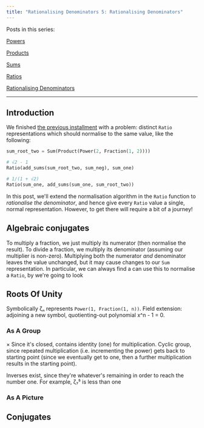 ```yaml
---
title: "Rationalising Denominators 5: Rationalising Denominators"
---
```


Posts in this series:

[Powers](/blog/2024-11-03-rationalising_denominators_1_powers.html)

[Products](/blog/2024-11-05-rationalising_denominators_2_products.html)

[Sums](/blog/2024-11-08-rationalising_denominators_3_sums.html)

[Ratios](/blog/2024-11-13-rationalising_denominators_4_ratios.html)

[Rationalising Denominators](/unfinished/rationalising_denominators_5_rationalising_denominators.html)

---

## Introduction ##

We finished [the previous installment]() with a problem: distinct `Ratio`
representations which should normalise to the same value, like the following:

```python
sum_root_two = Sum(Product(Power(2, Fraction(1, 2))))

# √2 - 1
Ratio(add_sums(sum_root_two, sum_neg), sum_one)

# 1/(1 + √2)
Ratio(sum_one, add_sums(sum_one, sum_root_two))
```

In this post, we'll extend the normalisation algorithm in the `Ratio` function
to *rationalise the denominator*, and hence give every `Ratio` value a single,
normal representation. However, to get there will require a bit of a journey!

## Algebraic conjugates ##

To multiply a fraction, we just multiply its numerator (then normalise the
result). To divide a fraction, we multiply its denominator (assuming our
multiplier is non-zero). Multiplying both the numerator *and* denominator leaves
the value unchanged, but it may cause changes to our `Sum` representation. In
particular, we can always find a
can use this to normalise a `Ratio`, by we're going to look

## Roots Of Unity ##

Symbolically ζₙ represents `Power(1, Fraction(1, n))`. Field extension:
adjoining a new symbol, quotienting-out polynomial x^n - 1 = 0.

### As A Group ###
×
Since it's closed, contains identity (one) for multiplication. Cyclic group,
since repeated multiplication (i.e. incrementing the power) gets back to
starting point (since we eventually get to one, then a further multiplication
results in the starting point).

Inverses exist, since they're whatever's remaining in order to reach the number
one. For example, ζ₇⁵ is less than one

### As A Picture ###

## Conjugates ##

##

